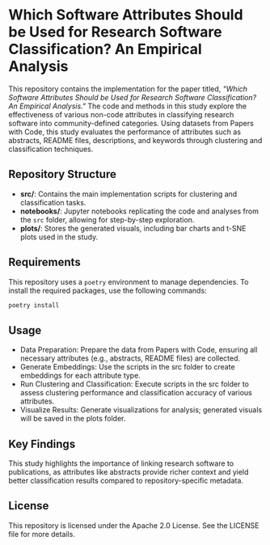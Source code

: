 # Which Software Attributes Should be Used for Research Software Classification? An Empirical Analysis

This repository contains the implementation for the paper titled, *"Which Software Attributes Should be Used for Research Software Classification? An Empirical Analysis."* The code and methods in this study explore the effectiveness of various non-code attributes in classifying research software into community-defined categories. Using datasets from Papers with Code, this study evaluates the performance of attributes such as abstracts, README files, descriptions, and keywords through clustering and classification techniques.

## Repository Structure

- **src/**: Contains the main implementation scripts for clustering and classification tasks.
- **notebooks/**: Jupyter notebooks replicating the code and analyses from the `src` folder, allowing for step-by-step exploration.
- **plots/**: Stores the generated visuals, including bar charts and t-SNE plots used in the study.

## Requirements

This repository uses a `poetry` environment to manage dependencies. To install the required packages, use the following commands:

```bash
poetry install
```

## Usage

- Data Preparation: Prepare the data from Papers with Code, ensuring all necessary attributes (e.g., abstracts, README files) are collected.
- Generate Embeddings: Use the scripts in the src folder to create embeddings for each attribute type.
- Run Clustering and Classification: Execute scripts in the src folder to assess clustering performance and classification accuracy of various attributes.
- Visualize Results: Generate visualizations for analysis; generated visuals will be saved in the plots folder.

## Key Findings

This study highlights the importance of linking research software to publications, as attributes like abstracts provide richer context and yield better classification results compared to repository-specific metadata.

## License

This repository is licensed under the Apache 2.0 License. See the LICENSE file for more details.